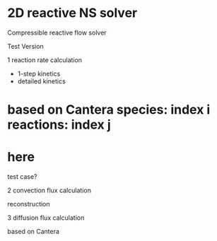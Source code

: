 # 2D reactive NS solver
Compressible reactive flow solver

Test Version

1 reaction rate calculation
- 1-step kinetics
- detailed kinetics 

based on Cantera
species: index i
reactions: index j
==============================
here
==============================
test case?

2 convection flux calculation

reconstruction

3 diffusion flux calculation

based on Cantera

